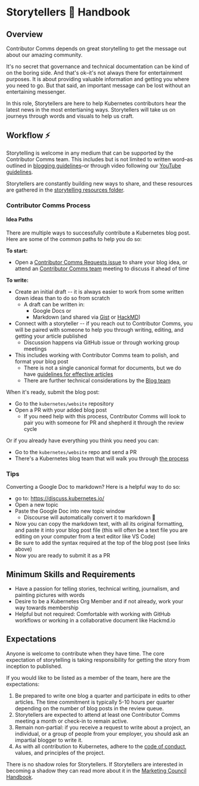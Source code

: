 # Storytellers 📖 Handbook

## Overview

Contributor Comms depends on great storytelling to get the message out about our amazing community.

It's no secret that governance and technical documentation can be kind of on the boring side. And that's ok–it's not always there for entertainment purposes. It is about providing valuable information and getting you where you need to go. But that said, an important message can be lost without an entertaining messenger. 

In this role, Storytellers are here to help Kubernetes contributors hear the latest news in the most entertianing ways. Storytellers will take us on journeys through words and visuals to help us craft.

## Workflow ⚡️

Storytelling is welcome in any medium that can be supported by the Contributor Comms team. This includes but is not limited to written word–as outlined in [blogging guidelines]–or through video following our [YouTube guidelines]. 

Storytellers are constantly building new ways to share, and these resources are gathered in the [storytelling resources folder]. 

### Contributor Comms Process

#### Idea Paths

There are multiple ways to successfully contribute a Kubernetes blog post. Here are some of the common paths to help you do so:

**To start:** 

* Open a [Contributor Comms Requests issue](https://github.com/kubernetes/community/issues) to share your blog idea, or attend an [Contributor Comms team](https://github.com/kubernetes/community/tree/master/communication/contributor-comms) meeting to discuss it ahead of time

**To write:**

* Create an initial draft -- it is always easier to work from some written down ideas than to do so from scratch
  * A draft can be written in:
    * Google Docs or
    * Markdown (and shared via [Gist](https://gist.github.com/) or [HackMD](https://hackmd.io/))
* Connect with a storyteller -- if you reach out to Contributor Comms, you will be paired with someone to help you through writing, editing, and getting your article published
  * Discussion happens via GitHub issue or through working group meetings
* This includes working with Contributor Comms team to polish, and format your blog post
  * There is not a single canonical format for documents, but we do have [guidelines for effective articles](https://github.com/kubernetes/community/blob/master/communication/contributor-comms/blog-guidelines.md#how-to-write-an-effective-blog)
  * There are further technical considerations by the [Blog team](https://github.com/kubernetes/community/blob/4026287dc3a2d16762353b62ca2fe4b80682960a/sig-docs/blog-subproject/README.md#submit-a-post)

When it's ready, submit the blog post: 

* Go to the `kubernetes/website` repository
* Open a PR with your added blog post
  * If you need help with this process, Contributor Comms will look to pair you with someone for PR and shepherd it through the review cycle

Or if you already have everything you think you need you can:

* Go to the `kubernetes/website` repo and send a PR
* There's a Kubernetes blog team that will walk you through [the process](https://kubernetes.io/docs/contribute/new-content/blogs-case-studies/)

### Tips

Converting a Google Doc to markdown? Here is a helpful way to do so:

* go to: https://discuss.kubernetes.io/
* Open a new topic
* Paste the Google Doc into new topic window
  * Discourse will automatically convert it to markdown 🎉 
* Now you can copy the markdown text, with all its original formatting, and paste it into your blog post file (this will often be a text file you are editing on your computer from a text editor like VS Code)
* Be sure to add the syntax required at the top of the blog post (see links above)
* Now you are ready to submit it as a PR

## Minimum Skills and Requirements

- Have a passion for telling stories, technical writing, journalism, and painting pictures with words
- Desire to be a Kubernetes Org Member and if not already, work your way towards membership
- Helpful but not required: Comfortable with working with GitHub workflows or working in a collaborative document like Hackmd.io

## Expectations

Anyone is welcome to contribute when they have time. The core expectation of storytelling is taking responsibility for getting the story from inception to published.

If you would like to be listed as a member of the team, here are the expectations:

1. Be prepared to write one blog a quarter and participate in edits to other articles. The time commitment is typically 5-10 hours per quarter depending on the number of blog posts in the review queue.
2. Storytellers are expected to attend at least one Contributor Comms meeting a month or check-in to remain active.
3. Remain non-partial: if you receive a request to write about a project, an individual, or a group of people from your employer, you should ask an impartial blogger to write it.
4. As with all contribution to Kubernetes, adhere to the [code of conduct](/code-of-conduct.md), values, and principles of the project.

There is no shadow roles for Storytellers. If Storytellers are interested in becoming a shadow they can read more about it in the [Marketing Council Handbook].

[blogging guidelines]: ../storytelling-resources/blog-guidelines.md
[YouTube guidelines]: /communication/youtube/youtube-guidelines.md
[storytelling resources folder]: ../storytelling-resources/
[Marketing Council Handbook]: ../role-handbooks/council.md
